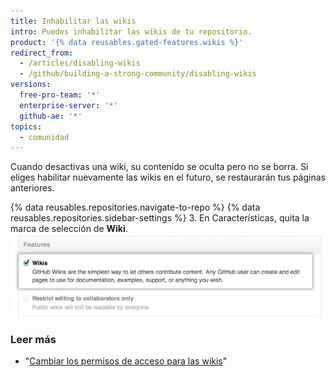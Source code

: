 ```yaml
---
title: Inhabilitar las wikis
intro: Puedes inhabilitar las wikis de tu repositorio.
product: '{% data reusables.gated-features.wikis %}'
redirect_from:
  - /articles/disabling-wikis
  - /github/building-a-strong-community/disabling-wikis
versions:
  free-pro-team: '*'
  enterprise-server: '*'
  github-ae: '*'
topics:
  - comunidad
---
```


Cuando desactivas una wiki, su contenido se oculta pero no se borra. Si eliges habilitar nuevamente las wikis en el futuro, se restaurarán tus páginas anteriores.

{% data reusables.repositories.navigate-to-repo %}
{% data reusables.repositories.sidebar-settings %}
3. En Características, quita la marca de selección de **Wiki**. ![Casilla de verificación para inhabilitar wikis](/assets/images/help/wiki/wiki_enable_disable.png)

### Leer más

- "[Cambiar los permisos de acceso para las wikis](/communities/documenting-your-project-with-wikis/changing-access-permissions-for-wikis)"
